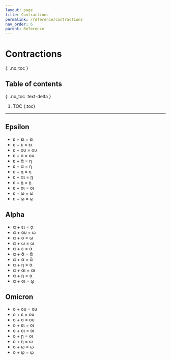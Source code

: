 ```yaml
---
layout: page
title: Contractions
permalink: /reference/contractions
nav_order: 6
parent: Reference
---
```


# Contractions
{: .no_toc }

## Table of contents
{: .no_toc .text-delta }

1. TOC
{:toc}

***

## Epsilon

* ε + ει = ει
* ε + ε = ει
* ε + ου = ου
* ε + ο = ου
* ε + ᾱ = η
* ε + α = η
* ε + η = η
* ε + αι = ῃ
* ε + ῃ = ῃ
* ε + οι = οι
* ε + ω = ω
* ε + ῳ = ῳ


## Alpha

* α + ει = ᾳ
* α + ου = ω
* α + ο = ω
* α + ω = ω
* α + ε = ᾱ
* α + ᾱ = ᾱ
* α + α = ᾱ
* α + η = ᾱ
* α + αι = αι
* α + ῃ = ᾳ
* α + οι = ῳ


## Omicron

* ο + ου = ου
* ο + ε = ου
* ο + ο = ου
* ο + ει = οι
* ο + οι = οι
* ο + ῃ = οι
* ο + η = ω
* ο + ω = ω
* ο + ῳ = ῳ

